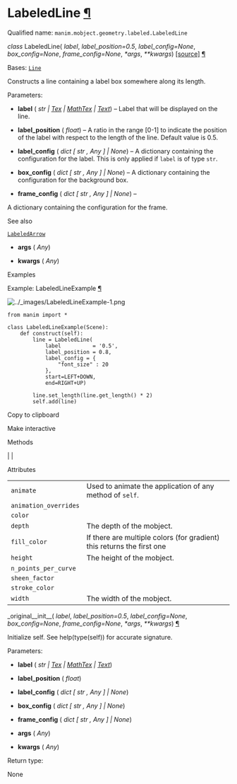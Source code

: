 # LabeledLine [¶](https://docs.manim.community/en/stable/reference/manim.mobject.geometry.labeled.LabeledLine.html\#labeledline "Link to this heading")

Qualified name: `manim.mobject.geometry.labeled.LabeledLine`

_class_ LabeledLine( _label_, _label\_position=0.5_, _label\_config=None_, _box\_config=None_, _frame\_config=None_, _\*args_, _\*\*kwargs_) [\[source\]](https://docs.manim.community/en/stable/_modules/manim/mobject/geometry/labeled.html#LabeledLine) [¶](https://docs.manim.community/en/stable/reference/manim.mobject.geometry.labeled.LabeledLine.html#manim.mobject.geometry.labeled.LabeledLine "Link to this definition")

Bases: [`Line`](https://docs.manim.community/en/stable/reference/manim.mobject.geometry.line.Line.html#manim.mobject.geometry.line.Line "manim.mobject.geometry.line.Line")

Constructs a line containing a label box somewhere along its length.

Parameters:

- **label** ( _str_ _\|_ [_Tex_](https://docs.manim.community/en/stable/reference/manim.mobject.text.tex_mobject.Tex.html#manim.mobject.text.tex_mobject.Tex "manim.mobject.text.tex_mobject.Tex") _\|_ [_MathTex_](https://docs.manim.community/en/stable/reference/manim.mobject.text.tex_mobject.MathTex.html#manim.mobject.text.tex_mobject.MathTex "manim.mobject.text.tex_mobject.MathTex") _\|_ [_Text_](https://docs.manim.community/en/stable/reference/manim.mobject.text.text_mobject.Text.html#manim.mobject.text.text_mobject.Text "manim.mobject.text.text_mobject.Text")) – Label that will be displayed on the line.

- **label\_position** ( _float_) – A ratio in the range \[0-1\] to indicate the position of the label with respect to the length of the line. Default value is 0.5.

- **label\_config** ( _dict_ _\[_ _str_ _,_ _Any_ _\]_ _\|_ _None_) – A dictionary containing the configuration for the label.
This is only applied if `label` is of type `str`.

- **box\_config** ( _dict_ _\[_ _str_ _,_ _Any_ _\]_ _\|_ _None_) – A dictionary containing the configuration for the background box.

- **frame\_config** ( _dict_ _\[_ _str_ _,_ _Any_ _\]_ _\|_ _None_) –

A dictionary containing the configuration for the frame.



See also



[`LabeledArrow`](https://docs.manim.community/en/stable/reference/manim.mobject.geometry.labeled.LabeledArrow.html#manim.mobject.geometry.labeled.LabeledArrow "manim.mobject.geometry.labeled.LabeledArrow")

- **args** ( _Any_)

- **kwargs** ( _Any_)


Examples

Example: LabeledLineExample [¶](https://docs.manim.community/en/stable/reference/manim.mobject.geometry.labeled.LabeledLine.html#labeledlineexample)

![../_images/LabeledLineExample-1.png](https://docs.manim.community/en/stable/_images/LabeledLineExample-1.png)

```
from manim import *

class LabeledLineExample(Scene):
    def construct(self):
        line = LabeledLine(
            label          = '0.5',
            label_position = 0.8,
            label_config = {
                "font_size" : 20
            },
            start=LEFT+DOWN,
            end=RIGHT+UP)

        line.set_length(line.get_length() * 2)
        self.add(line)

```

Copy to clipboard

Make interactive

Methods

|
|

Attributes

|     |     |
| --- | --- |
| `animate` | Used to animate the application of any method of `self`. |
| `animation_overrides` |  |
| `color` |  |
| `depth` | The depth of the mobject. |
| `fill_color` | If there are multiple colors (for gradient) this returns the first one |
| `height` | The height of the mobject. |
| `n_points_per_curve` |  |
| `sheen_factor` |  |
| `stroke_color` |  |
| `width` | The width of the mobject. |

\_original\_\_init\_\_( _label_, _label\_position=0.5_, _label\_config=None_, _box\_config=None_, _frame\_config=None_, _\*args_, _\*\*kwargs_) [¶](https://docs.manim.community/en/stable/reference/manim.mobject.geometry.labeled.LabeledLine.html#manim.mobject.geometry.labeled.LabeledLine._original__init__ "Link to this definition")

Initialize self. See help(type(self)) for accurate signature.

Parameters:

- **label** ( _str_ _\|_ [_Tex_](https://docs.manim.community/en/stable/reference/manim.mobject.text.tex_mobject.Tex.html#manim.mobject.text.tex_mobject.Tex "manim.mobject.text.tex_mobject.Tex") _\|_ [_MathTex_](https://docs.manim.community/en/stable/reference/manim.mobject.text.tex_mobject.MathTex.html#manim.mobject.text.tex_mobject.MathTex "manim.mobject.text.tex_mobject.MathTex") _\|_ [_Text_](https://docs.manim.community/en/stable/reference/manim.mobject.text.text_mobject.Text.html#manim.mobject.text.text_mobject.Text "manim.mobject.text.text_mobject.Text"))

- **label\_position** ( _float_)

- **label\_config** ( _dict_ _\[_ _str_ _,_ _Any_ _\]_ _\|_ _None_)

- **box\_config** ( _dict_ _\[_ _str_ _,_ _Any_ _\]_ _\|_ _None_)

- **frame\_config** ( _dict_ _\[_ _str_ _,_ _Any_ _\]_ _\|_ _None_)

- **args** ( _Any_)

- **kwargs** ( _Any_)


Return type:

None
